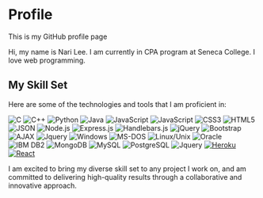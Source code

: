# Profile
This is my GitHub profile page

Hi, my name is Nari Lee. I am currently in CPA program at Seneca College.
I love web programming.

## My Skill Set

Here are some of the technologies and tools that I am proficient in:

![C](https://img.icons8.com/color/48/000000/c-programming.png) 
![C++](https://img.icons8.com/color/48/000000/c-plus-plus-logo.png)
![Python](https://img.icons8.com/color/48/000000/python.png)
![Java](https://img.icons8.com/color/48/000000/java-coffee-cup-logo.png)
![JavaScript](https://img.icons8.com/color/48/000000/javascript.png)
![JavaScript](https://img.icons8.com/color/48/000000/javascript.png)
![CSS3](https://img.icons8.com/color/48/000000/css3.png)
![HTML5](https://img.icons8.com/color/48/000000/html-5.png)
![JSON](https://img.icons8.com/color/48/000000/json.png)
![Node.js](https://img.icons8.com/color/48/000000/nodejs.png)
![Express.js](https://img.icons8.com/color/48/000000/express.png)
![Handlebars.js](https://img.icons8.com/color/48/000000/handlebarsjs.png)
![jQuery](https://img.icons8.com/ultraviolet/48/000000/jquery.png)
![Bootstrap](https://img.icons8.com/color/48/000000/bootstrap.png)
![AJAX](https://img.icons8.com/color/48/000000/ajax.png)
![Jquery](https://img.icons8.com/ultraviolet/48/000000/jquery.png)
![Windows](https://img.icons8.com/color/48/000000/windows-10.png)
![MS-DOS](https://img.icons8.com/color/48/000000/console.png)
![Linux/Unix](https://img.icons8.com/color/48/000000/linux--v1.png)
![Oracle](https://img.icons8.com/color/48/000000/oracle-logo.png)
![IBM DB2](https://img.icons8.com/color/48/000000/ibm-db2.png)
![MongoDB](https://img.icons8.com/color/48/000000/mongodb.png)
![MySQL](https://img.icons8.com/color/48/000000/mysql-logo.png)
![PostgreSQL](https://img.icons8.com/color/48/000000/postgreesql.png)
![Jquery](https://img.icons8.com/ultraviolet/48/000000/jquery.png)
[![Heroku](https://img.icons8.com/color/48/000000/heroku.png)](https://www.heroku.com/)
[![React](https://img.icons8.com/plasticine/48/000000/react.png)](https://reactjs.org/)




I am excited to bring my diverse skill set to any project I work on, and am committed to delivering high-quality results through a collaborative and innovative approach.

